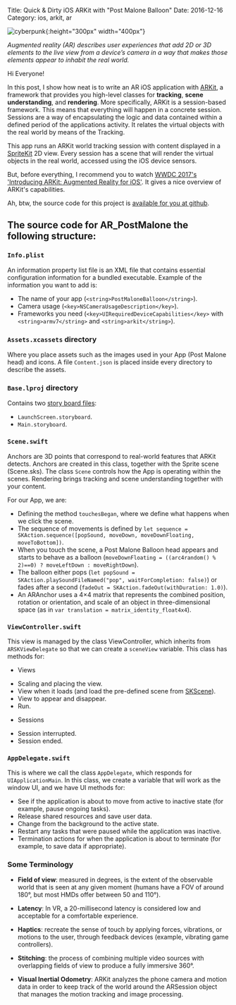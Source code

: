 Title: Quick & Dirty iOS ARKit with "Post Malone Balloon"
Date: 2016-12-16
Category: ios, arkit, ar

![cyberpunk](./cyberpunk/post_1.jpg){:height="300px" width="400px"}

*Augmented reality (AR) describes user experiences that add 2D or 3D elements to the live view from a device’s camera in a way that makes those elements appear to inhabit the real world.*


Hi Everyone!


In this post, I show how neat is to write an AR iOS application with [ARKit](https://developer.apple.com/arkit/), a framework that provides you high-level classes for **tracking**, **scene understanding**, and **rendering**. More specifically, ARKit is a session-based framework. This means that everything will happen in a concrete session. Sessions are a way of encapsulating the logic and data contained within a defined period of the applications activity. It relates the virtual objects with the real world by means of the Tracking.

This app runs an ARKit world tracking session with content displayed in a [SpriteKit](https://developer.apple.com/documentation/spriteKit) 2D view. Every session has a scene that will render the virtual objects in the real world, accessed using the iOS device sensors.

But, before everything, I recommend you to watch [WWDC 2017's 'Introducing ARKit: Augmented Reality for iOS'](https://developer.apple.com/videos/play/wwdc2017/602/). It gives a nice overview of ARKit's capabilities.

Ah, btw, the source code for this project is [available for you at github](https://github.com/go-outside-labs/AR_PostMalone).


## The source code for AR_PostMalone the following structure:

### `Info.plist`

An information property list file is an XML file that contains essential configuration information for a bundled executable. Example of the information you want to add is:

* The name of your app (`<string>PostMaloneBalloon</string>`).
* Camera usage (`<key>NSCameraUsageDescription</key>`).
* Frameworks you need (`<key>UIRequiredDeviceCapabilities</key>` with `<string>armv7</string>` and `<string>arkit</string>`).


### `Assets.xcassets` directory

Where you place assets such as the images used in your App (Post Malone head) and icons. A file `Content.json` is placed inside every directory to describe the assets.

### `Base.lproj` directory

Contains two [story board files](https://www.raywenderlich.com/160521/storyboards-tutorial-ios-11-part-1):

* `LaunchScreen.storyboard`.
* `Main.storyboard`.



### `Scene.swift`

Anchors are 3D points that correspond to real-world features that ARKit detects. Anchors are created in this class, together with the Sprite scene (Scene.sks). The class `Scene` controls how the App is operating within the scenes. Rendering brings tracking and scene understanding together with your content.

For our App, we are:

* Defining the method `touchesBegan`, where we define what happens when we click the scene.
* The sequence of movements is defined by `let sequence = SKAction.sequence([popSound, moveDown, moveDownFloating, moveToBottom])`.
* When you touch the scene, a Post Malone Balloon head appears and starts to behave as a balloon (`moveDownFloating = ((arc4random() % 2)==0) ? moveLeftDown : moveRightDown`).
* The balloon either pops (`let popSound = SKAction.playSoundFileNamed("pop", waitForCompletion: false)`) or fades after a second (`fadeOut = SKAction.fadeOut(withDuration: 1.0)`).
* An ARAnchor uses a 4×4 matrix that represents the combined position, rotation or orientation, and scale of an object in three-dimensional space (as in `var translation = matrix_identity_float4x4`).


### `ViewController.swift`

This view is managed by the class ViewController, which inherits from `ARSKViewDelegate` so that we can create a `sceneView` variable. This class has methods for:

* Views
 - Scaling and placing the view.
 - View when it loads (and load the pre-defined scene from [SKScene](https://developer.apple.com/documentation/spritekit/skscene)).
 - View to appear and disappear.
 - Run.

* Sessions
 - Session interrupted.
 - Session ended.



### `AppDelegate.swift`

This is where we call the class `AppDelegate`, which responds for `UIApplicationMain`. In this class, we create a variable that will work as the window UI, and we have UI methods for:

* See if the application is about to move from active to inactive state (for example, pause ongoing tasks).
* Release shared resources and save user data.
* Change from the background to the active state.
* Restart any tasks that were paused while the application was inactive.
* Termination actions for when the application is about to terminate (for example, to save data if appropriate).


### Some Terminology

* **Field of view**: measured in degrees, is the extent of the observable world that is seen at any given moment (humans have a FOV of around 180°, but most HMDs offer between 50 and 110°).

* **Latency**: In VR, a 20-millisecond latency is considered low and acceptable for a comfortable experience.

* **Haptics**: recreate the sense of touch by applying forces, vibrations, or motions to the user, through feedback devices (example, vibrating game controllers).

* **Stitching**: the process of combining multiple video sources with overlapping fields of view to produce a fully immersive 360°. 

* **Visual Inertial Odometry**: ARKit analyzes the phone camera and motion data in order to keep track of the world around the
ARSession object that manages the motion tracking and image processing.



